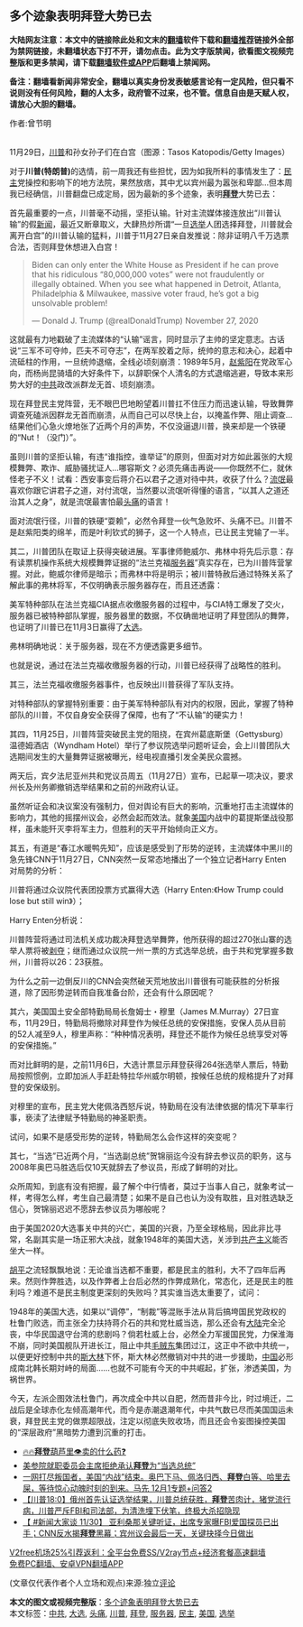  <h2>多个迹象表明拜登大势已去</h2> <p class="notice"><b>大陆网友注意：本文中的链接除此处和文末的<a href="https://github.com/bannedbook/fanqiang" >翻墙</a>软件下载和<a href="https://github.com/killgcd/justmysocks/blob/master/README.md">翻墙推荐</a>链接外全部为禁网链接，未翻墙状态下打不开，请勿点击。此为文字版禁闻，欲看图文视频完整版和更多禁闻，请下载<a href="https://github.com/bannedbook/fanqiang">翻墙软件或APP</a>后翻墙上禁闻网。</p><p>备注：翻墙看新闻非常安全，翻墙以真实身份发表敏感言论有一定风险，但只看不说则没有任何风险，翻的人太多，政府管不过来，也不管。信息自由是天赋人权，请放心大胆的翻墙。</b></p>  <div class="entry"> <p>作者:曾节明</p> <p><br /> 11月29日，<a href="https://www.bannedbook.org/bnews/tag/%e5%b7%9d%e6%99%ae/" class="st_tag internal_tag" rel="tag" title="标签 川普 下的日志">川普</a>和孙女孙子们在白宫（图源：Tasos Katopodis/Getty Images） </p> <p> 对于<strong>川普(特朗普)</strong>的选情，前一周我还有些担忧，因为如我所料的事情发生了：<a href="https://www.bannedbook.org/bnews/tag/%e6%b0%91%e4%b8%bb/" class="st_tag internal_tag" rel="tag" title="标签 民主 下的日志">民主</a>党操控和影响下的地方法院，果然放痞，其中尤以宾州最为嚣张和卑鄙&#8230;但本周我已经确信，川普翻盘已成定局，因为最新的多个迹象，表明<strong><a href="https://www.bannedbook.org/bnews/tag/%e6%8b%9c%e7%99%bb/" class="st_tag internal_tag" rel="tag" title="标签 拜登 下的日志">拜登</a></strong>大势已去： </p> <p>首先最重要的一点，川普毫不动摇，坚拒认输。针对主流媒体接连放出“川普认输”的假<span class='wp_keywordlink_affiliate'><a href="https://www.bannedbook.org/" title="新闻">新闻</a></span>，最近又断章取义，大肆热炒所谓“一旦<a href="https://www.bannedbook.org/bnews/tag/%e9%80%89%e4%b8%be/" class="st_tag internal_tag" rel="tag" title="标签 选举 下的日志">选举</a>人团选择拜登，川普就会离开白宫”的川普认输的猛料，川普于11月27日亲自发推说：除非证明八千万选票合法，否则拜登休想进入白宫！ </p> <blockquote class="twitter-tweet"> <p>Biden can only enter the White House as President if he can prove that his ridiculous “80,000,000 votes” were not fraudulently or illegally obtained. When you see what happened in Detroit, Atlanta, Philadelphia &amp; Milwaukee, massive voter fraud, he&rsquo;s got a big unsolvable problem! </p> <p> &mdash; Donald J. Trump (@realDonaldTrump) November 27, 2020</p></blockquote> <p>这就最有力地戳破了主流媒体的“认输”谣言，同时显示了主帅的坚定意志。古话说“三军不可夺帅，匹夫不可夺志”，在两军胶着之际，统帅的意志和决心，起着中流砥柱的作用，一旦统帅退缩，全线必顷刻崩溃：1989年5月，<span class='wp_keywordlink'><a href="https://www.bannedbook.org/forum2/topic93.html" title="《改革历程-赵紫阳回忆录》" target="_blank">赵紫阳</a></span>在党政军心向，而杨尚昆骑墙的大好条件下，以辞职保个人清名的方式退缩逃避，导致本来形势大好的<a href="https://www.bannedbook.org/bnews/tag/%e4%b8%ad%e5%85%b1/" class="st_tag internal_tag" rel="tag" title="标签 中共 下的日志">中共</a>政改派群龙无首、顷刻崩溃。 </p> <p>现在拜登民主党阵营，无不眼巴巴地盼望着川普扛不住压力而迅速认输，导致舞弊调查死磕派因群龙无首而崩溃，从而自己可以尽快上台，以掩盖作弊、阻止调查&#8230;结果他们心急火燎地张了近两个月的声势，不仅没逼退川普，换来却是一个铁硬的“Nut！（没门）”。 </p>  <p>虽则川普的坚拒认输，有违“谁指控，谁举证”的原则，但面对对方如此嚣张的大规模舞弊、欺诈、威胁骚扰证人&#8230;哪容斯文？必须先痛击再说&mdash;&mdash;你既然不仁，就休怪老子不义！试看：西安事变后蒋介石以君子之道对待中共，收获了什么？<span class='wp_keywordlink'><a href="https://www.bannedbook.org/forum11/topic282.html" title="禁片：评中国共产党的流氓本性" target="_blank">流氓</a></span>最喜欢你跟它讲君子之道，对付流氓，当然要以流氓听得懂的语言，“以其人之道还治其人之身”，就是流氓最害怕最<a href="https://www.bannedbook.org/bnews/tag/%e5%a4%b4%e7%97%9b/" class="st_tag internal_tag" rel="tag" title="标签 头痛 下的日志">头痛</a>的语言！ </p> <p>面对流氓行径，川普的铁硬“耍赖”，必然令拜登一伙气急败坏、头痛不已。川普不是赵紫阳类的绵羊，而是叶利钦式的狮子，这一个人特点，已让民主党输了一半。 </p> <p>其二，川普团队在取证上获得突破进展。军事律师鲍威尔、弗林中将先后示意：存有读票机操作系统大规模舞弊证据的“法兰克福<a href="https://www.bannedbook.org/bnews/tag/%E6%9C%8D%E5%8A%A1%E5%99%A8/" class="st_tag internal_tag" rel="tag" title="标签 服务器 下的日志">服务器</a>”真实存在，已为川普阵营掌握。对此，鲍威尔律师是暗示；而弗林中将是明示；被川普特赦后通过特殊关系了解此事的弗林将军，不仅明确表示服务器存在，而且还透露： </p> <p>美军特种部队在法兰克福CIA据点收缴服务器的过程中，与CIA特工爆发了交火，服务器已被特种部队掌握，服务器里的数据，不仅确凿地证明了拜登团队的舞弊，也证明了川普已在11月3日赢得了<a href="https://www.bannedbook.org/bnews/tag/%e5%a4%a7%e9%80%89/" class="st_tag internal_tag" rel="tag" title="标签 大选 下的日志">大选</a>。 </p> <p>弗林明确地说：关于服务器，现在不方便透露更多细节。 </p> <p>也就是说，通过在法兰克福收缴服务器的行动，川普已经获得了战略性的胜利。 </p> <p>其三，法兰克福收缴服务器事件，也反映出川普获得了军队支持。 </p> <p>对特种部队的掌握特别重要：由于美军特种部队有对内的权限，因此，掌握了特种部队的川普，不仅自身安全获得了保障，也有了“不认输”的硬实力！ </p>  <p>其四，11月25日，川普阵营突破民主党的阻挠，在宾州葛底斯堡（Gettysburg）温德姆酒店（Wyndham Hotel）举行了参议院选举问题听证会，会上川普团队大选期间发生的大量舞弊证据被曝光，经电视直播引发全美民众震撼。 </p> <p>两天后，宾夕法尼亚州共和党议员周五（11月27日）宣布，已起草一项决议，要求州长及州务卿撤销选举结果和之前的州政府认证。 </p> <p>虽然听证会和决议案没有强制力，但对舆论有巨大的影响，沉重地打击主流媒体的影响力，其他的摇摆州议会，必然会起而效法。就象<a href="https://www.bannedbook.org/bnews/tag/%e7%be%8e%e5%9b%bd/" class="st_tag internal_tag" rel="tag" title="标签 美国 下的日志">美国</a>内战中的葛提斯堡战役那样，虽未能歼灭李将军主力，但胜利的天平开始倾向正义方。 </p> <p>其五，有道是“春江水暖鸭先知”，应该是感受到了形势的逆转，主流媒体中黑川的急先锋CNN于11月27日，CNN突然一反常态地播出了一个独立记者Harry Enten对局势的分析： </p> <p>川普将通过众议院代表团投票方式赢得大选（Harry Enten:《How Trump could lose but still win》）； </p> <p>Harry Enten分析说： </p> <p>川普阵营将通过司法机关成功裁决拜登选举舞弊，他所获得的超过270张山寨的选举人票将被<span class='wp_keywordlink'><a href="https://www.bannedbook.org/forum2/topic21.html" title="《剥夺》 黄建民 著" target="_blank">剥夺</a></span>；继而通过众议院一州一票的方式选举总统，由于共和党掌握多数州，川普将以26：23获胜。 </p> <p>为什么之前一边倒反川的CNN会突然破天荒地放出川普很有可能获胜的分析报道，除了因形势逆转而自我准备台阶，还会有什么原因呢？ </p>  <p>其六，美国国土安全部特勤局局长詹姆士・穆里（James M.Murray）27日宣布，11月29日，特勤局将撤除对拜登作为候任总统的安保措施，安保人员从目前的52人减至9人，穆里声称：“种种情况表明，拜登还不能作为候任总统享受对等的安保措施。” </p> <p>而对比鲜明的是，之前11月6日，大选计票显示拜登获得264张选举人票后，特勤局按照惯例，立即加派人手赶赴特拉华州威尔明顿，按候任总统的规格提升了对拜登的安保级别。 </p> <p>对穆里的宣布，民主党大佬佩洛西怒斥说，特勤局在没有法律依据的情况下草率行事，亵渎了法律赋予特勤局的神圣职责。 </p> <p>试问，如果不是感受形势的逆转，特勤局怎么会作这样的突变呢？ </p> <p>其七，“当选”已近两个月，“当选副总统”贺锦丽迄今没有辞去参议员的职务，这与2008年奥巴马胜选后仅10天就辞去了参议员，形成了鲜明的对比。 </p> <p>众所周知，到底有没有把握，最了解个中行情者，莫过于当事人自己，就象考试一样，考得怎么样，考生自己最清楚；如果不是自己也认为没有取胜，且对胜选缺乏信心，贺锦丽迟迟不愿辞去参议员为哪般呢？ </p> <p>由于美国2020大选事关中共的兴亡，美国的兴衰，乃至全球格局，因此非比寻常，名副其实是一场正邪大决战，就象1948年的美国大选，关涉到<span class='wp_keywordlink'><a href="https://www.bannedbook.org/forum2/topic6177.html" title="《共产主义的终极目的》" target="_blank">共产主义</a></span>能否坐大一样。 </p> <p><span class='wp_keywordlink'><a href="https://www.bannedbook.org/forum10/topic196.html" title="胡平" target="_blank">胡平</a></span>之流轻飘飘地说：无论谁当选都不重要，都是民主的胜利，大不了四年后再来。然则作弊胜选，以及作弊者上台后必然的作弊成熟化，常态化，还是民主的胜利吗？难道不是民主制度更深刻的失败吗？其实谁当选太重要了，试问： </p>  <p>1948年的美国大选，如果以“调停”，“制裁”等混账手法从背后搞垮国民党政权的杜鲁门败选，而主张全力扶持蒋介石的共和党杜威当选，那么还会有<span class='wp_keywordlink_affiliate'><a href="https://www.bannedbook.org/" title="大陆" target="_blank">大陆</a></span>完全沦丧，中华民国退守台湾的悲剧吗？倘若杜威上台，必然全力军援国民党，力保淮海不崩，同时美国舰队开进长江，阻止中共<span class='wp_keywordlink'><a href="https://www.bannedbook.org/forum2/topic1264.html" title="毛贼东执政春秋之一" target="_blank">毛贼东</a></span>集团过江，这正中不欲中共统一，以便更好控制中共的<span class='wp_keywordlink'><a href="https://www.bannedbook.org/forum2/topic1256.html" title="斯大林（上、中、下册）" target="_blank">斯大林</a></span>下怀，斯大林必然撤销对中共的进一步援助，<span class='wp_keywordlink_affiliate'><a href="https://www.bannedbook.org/" title="中国" target="_blank">中国</a></span>必形成南北韩长期対峙的局面&hellip;&hellip;也就不可能有今天的中共崛起，扩张，渗透美国，为祸世界。 </p> <p>今天，左派企图效法杜鲁门，再次成全中共以自肥，然而昔非今比，时过境迁，二战后是全球赤化左倾高潮年代，而今是赤潮退潮年代，中共气数已尽而美国国运未衰，拜登民主党的做票超限战，注定以彻底失败收场，而且还会令妄图操控美国的“深层政府”黑暗势力遭到沉重的打击。 </p> <ul class='op-related-articles' title='相关阅读'> <li><a href='https://www.bannedbook.org/bnews/bannedvideo/20201201/1439921.html' target='_blank'>🔥🔥<b>拜登</b>葫芦里👁️卖的什么药❓</a></li> <li><a href='https://www.bannedbook.org/bnews/comments/20201201/1439859.html' target='_blank'>美参院就职委员会主席拒绝承认<b>拜登</b>为“当选总统”</a></li> <li><a href='https://www.bannedbook.org/bnews/bannedvideo/20201201/1439856.html' target='_blank'>一网打尽叛国者，美国“内战”结束。奥巴下马、佩洛归西、<b>拜登</b>白等、哈里去屎，等待惊心动魄时刻的到来。马先 12月1专题+问答2</a></li> <li><a href='https://www.bannedbook.org/bnews/bannedvideo/20201201/1439809.html' target='_blank'>【川普18:0】俄州首先认证选举结果，川普总统获胜，<b>拜登</b>苦肉计，猪党流行病，川普严斥FBI和司法部，为清洗埋下伏笔，终极大杀招隐现</a></li> <li><a href='https://www.bannedbook.org/bnews/bannedvideo/20201130/1439711.html' target='_blank'>【 #新闻大家谈 11/30】 亚利桑那关键听证，出席专家曝FBI爱国探员已出手；CNN反水揭<b>拜登</b>黑幕；宾州议会最后一天，关键抉择今日做出</a></li> </ul> <p class="texttj"> <a href="https://github.com/bannedbook/fanqiang/wiki/V2ray%E6%9C%BA%E5%9C%BA" target="_blank">V2free机场25%引荐返利：全平台免费SS/V2ray节点+经济套餐高速翻墙</a><br/> <a href="https://github.com/bannedbook/fanqiang/wiki/%E7%A6%81%E9%97%BB%E7%BD%91%E5%AE%89%E5%8D%93%E7%BF%BB%E5%A2%99%E6%96%B0%E9%97%BBAPP" target="_blank">免费PC翻墙、安卓VPN翻墙APP</a></p><p> (文章仅代表作者个人立场和观点)来源:独立<span class='wp_keywordlink_affiliate'><a href="https://www.bannedbook.org/bnews/comments/" title="新闻评论" target="_blank">评论</a></span></p><a name='sharetosocial'></a>       <div><b>本文的图文或视频完整版</b>：<a href='https://www.bannedbook.org/bnews/comments/20201201/1439928.html'>多个迹象表明拜登大势已去</a></div>  </div><!--END ENTRY--> <div class="postfooter"> <div>本文标签：<a href="https://www.bannedbook.org/bnews/tag/%e4%b8%ad%e5%85%b1/" rel="tag">中共</a>, <a href="https://www.bannedbook.org/bnews/tag/%e5%a4%a7%e9%80%89/" rel="tag">大选</a>, <a href="https://www.bannedbook.org/bnews/tag/%e5%a4%b4%e7%97%9b/" rel="tag">头痛</a>, <a href="https://www.bannedbook.org/bnews/tag/%e5%b7%9d%e6%99%ae/" rel="tag">川普</a>, <a href="https://www.bannedbook.org/bnews/tag/%e6%8b%9c%e7%99%bb/" rel="tag">拜登</a>, <a href="https://www.bannedbook.org/bnews/tag/%E6%9C%8D%E5%8A%A1%E5%99%A8/" rel="tag">服务器</a>, <a href="https://www.bannedbook.org/bnews/tag/%e6%b0%91%e4%b8%bb/" rel="tag">民主</a>, <a href="https://www.bannedbook.org/bnews/tag/%e7%be%8e%e5%9b%bd/" rel="tag">美国</a>, <a href="https://www.bannedbook.org/bnews/tag/%e9%80%89%e4%b8%be/" rel="tag">选举</a></div>  </div><!--END POSTFOOTER--> 